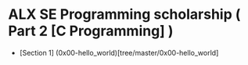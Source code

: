 # ALX SE Programming scholarship ( Part 2 [C Programming] ) 

- [Section 1] (0x00-hello_world)[tree/master/0x00-hello_world]

